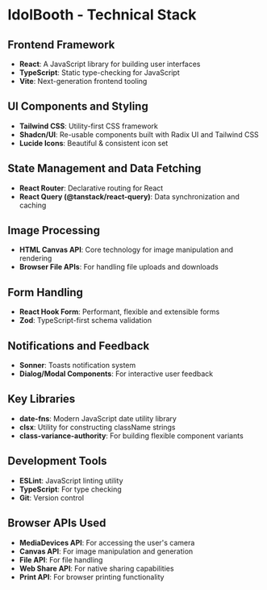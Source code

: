 
# IdolBooth - Technical Stack

## Frontend Framework

- **React**: A JavaScript library for building user interfaces
- **TypeScript**: Static type-checking for JavaScript
- **Vite**: Next-generation frontend tooling

## UI Components and Styling

- **Tailwind CSS**: Utility-first CSS framework
- **Shadcn/UI**: Re-usable components built with Radix UI and Tailwind CSS
- **Lucide Icons**: Beautiful & consistent icon set

## State Management and Data Fetching

- **React Router**: Declarative routing for React
- **React Query (@tanstack/react-query)**: Data synchronization and caching

## Image Processing

- **HTML Canvas API**: Core technology for image manipulation and rendering
- **Browser File APIs**: For handling file uploads and downloads

## Form Handling

- **React Hook Form**: Performant, flexible and extensible forms
- **Zod**: TypeScript-first schema validation

## Notifications and Feedback

- **Sonner**: Toasts notification system
- **Dialog/Modal Components**: For interactive user feedback

## Key Libraries

- **date-fns**: Modern JavaScript date utility library
- **clsx**: Utility for constructing className strings
- **class-variance-authority**: For building flexible component variants

## Development Tools

- **ESLint**: JavaScript linting utility
- **TypeScript**: For type checking
- **Git**: Version control

## Browser APIs Used

- **MediaDevices API**: For accessing the user's camera
- **Canvas API**: For image manipulation and generation
- **File API**: For file handling
- **Web Share API**: For native sharing capabilities
- **Print API**: For browser printing functionality
